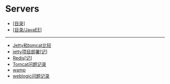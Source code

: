# Servers
- [[目录]](/)
- [[目录/JavaEE]](/JavaEE/)
---
- [Jetty和tomcat比较](/JavaEE/Servers/Jetty和tomcat比较)
- [jetty项目部署[记]](/JavaEE/Servers/jetty项目部署[记])
- [Redis[记]](/JavaEE/Servers/Redis[记])
- [Tomcat问题记录](/JavaEE/Servers/Tomcat问题记录)
- [wamp](/JavaEE/Servers/wamp)
- [weblogic问题记录](/JavaEE/Servers/weblogic问题记录)

